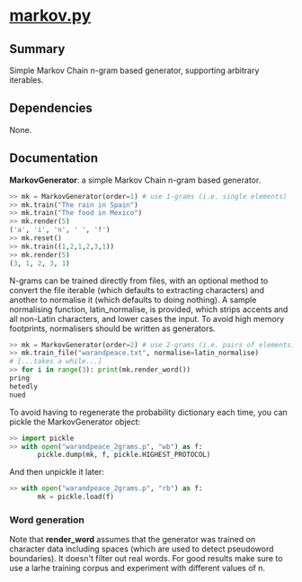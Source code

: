 # [markov.py](markov.py)

## Summary 
Simple Markov Chain n-gram based generator, supporting arbitrary iterables. 

## Dependencies
None. 

## Documentation

**MarkovGenerator**: a simple Markov Chain n-gram based generator. 

```python
>> mk = MarkovGenerator(order=1) # use 1-grams (i.e. single elements)
>> mk.train("The rain in Spain")
>> mk.train("The food in Mexico")
>> mk.render(5)
('a', 'i', 'n', ' ', 'f')
>> mk.reset()
>> mk.train((1,2,1,2,3,1))
>> mk.render(5)
(3, 1, 2, 3, 1)
```

N-grams can be trained directly from files, with an optional method to convert the file iterable (which defaults to extracting characters) and another to normalise it (which defaults to doing nothing). A sample normalising function, latin_normalise, is provided, which strips accents and all non-Latin characters, and lower cases the input. To avoid high memory footprints, normalisers should be written as generators. 

```python
>> mk = MarkovGenerator(order=2) # use 2-grams (i.e. pairs of elements)
>> mk.train_file("warandpeace.txt", normalise=latin_normalise)
# [...takes a while...]
>> for i in range(3): print(mk.render_word())
pring
hetedly
nued
```

To avoid having to regenerate the probability dictionary each time, you can pickle the MarkovGenerator object:

```python
>> import pickle
>> with open("warandpeace_2grams.p", "wb") as f:
       pickle.dump(mk, f, pickle.HIGHEST_PROTOCOL)
```

And then unpickle it later:

```python
>> with open("warandpeace_2grams.p", "rb") as f:
       mk = pickle.load(f)
```

### Word generation

Note that **render_word** assumes that the generator was trained on character data including spaces (which are used to detect pseudoword boundaries). It doesn't filter out real words. For good results make sure to use a larhe training corpus and experiment with different values of n.
